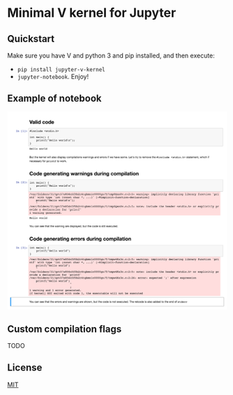 # Minimal V kernel for Jupyter

## Quickstart

Make sure you have V and python 3 and pip installed, and then execute:

* `pip install jupyter-v-kernel`
* `jupyter-notebook`. Enjoy!

## Example of notebook

![Example of notebook](example-notebook.png?raw=true "Example of notebook")

## Custom compilation flags

TODO

## License

[MIT](LICENSE)
